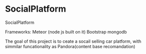 # SocialPlatform
SocialPlatform

Frameworks:
Meteor (node js built on it)
Bootstrap
mongodb

The goal of this project is to ceate a socail selling car platform, with simmilar funcationality as Pandora(content base recomandation)
